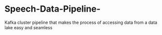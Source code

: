 # Speech-Data-Pipeline-
Kafka cluster pipeline that makes the process of accessing data from a data lake easy and seamless 
